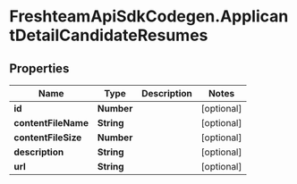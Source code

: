 # FreshteamApiSdkCodegen.ApplicantDetailCandidateResumes

## Properties

| Name                | Type       | Description | Notes      |
| ------------------- | ---------- | ----------- | ---------- |
| **id**              | **Number** |             | [optional] |
| **contentFileName** | **String** |             | [optional] |
| **contentFileSize** | **Number** |             | [optional] |
| **description**     | **String** |             | [optional] |
| **url**             | **String** |             | [optional] |
